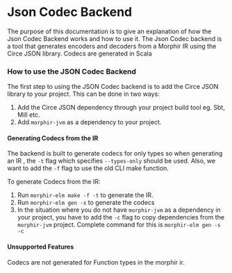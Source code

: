 # Json Codec Backend
The purpose of this documentation is to give an explanation of how the Json Codec Backend works and how to use it.
The Json Codec backend is a tool that generates encoders and decoders from a Morphir IR using the Circe JSON library. Codecs are generated in Scala

### How to use the JSON Codec Backend

The first step to using the JSON Codec backend is to add the Circe JSON library to your project. This can be done in two ways:
1. Add the Circe JSON dependency through your project build tool eg. Sbt, Mill etc.
2. Add ```morphir-jvm``` as a dependency to your project.

#### Generating Codecs from the IR
The backend is built to generate codecs for only types so when generating an IR , the ```-t``` flag which specifies ```--types-only``` should be used. Also, we want to add the ```-f``` flag to use the old CLI make function.

To generate Codecs from the  IR:
1. Run ```morphir-elm make -f -t``` to generate the IR.
2.  Run ```morphir-elm gen -s``` to generate the codecs
3.  In the situation where you do not have ```morphir-jvm``` as a dependency in your project, you have to add the ```-c``` flag to copy dependencies from the ```morphir-jvm``` project. Complete command for this is ```morphir-elm gen -s -c```


#### Unsupported Features
Codecs are not generated for Function types in the morphir ir.